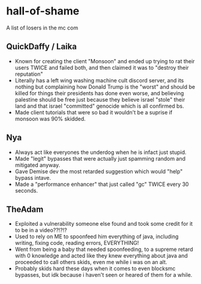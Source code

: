 # hall-of-shame
A list of losers in the mc com

## QuickDaffy / Laika
* Known for creating the client "Monsoon" and ended up trying to rat their users TWICE and failed both, and then claimed it was to "destroy their reputation"
* Literally has a left wing washing machine cult discord server, and its nothing but complaining how Donald Trump is the "worst" and should be killed for things their presidents has done even worse, and believing palestine should be free just because they believe israel "stole" their land and that israel "committed" genocide which is all confirmed bs.
* Made client tutorials that were so bad it wouldn't be a suprise if monsoon was 90% skidded.

## Nya
* Always act like everyones the underdog when he is infact just stupid.
* Made "legit" bypasses that were actually just spamming random and mitigated anyway.
* Gave Demise dev the most retarded suggestion which would "help" bypass intave.
* Made a "performance enhancer" that just called "gc" TWICE every 30 seconds.

## TheAdam
* Exploited a vulnerability someone else found and took some credit for it to be in a video??!?!?
* Used to rely on ME to spoonfeed him everything of java, including writing, fixing code, reading errors, EVERYTHING!
* Went from being a baby that needed spoonfeeding, to a supreme retard with 0 knowledge and acted like they knew everything about java and proceeded to call others skids, even me while i was on an alt.
* Probably skids hard these days when it comes to even blocksmc bypasses, but idk because i haven't seen or heared of them for a while.
